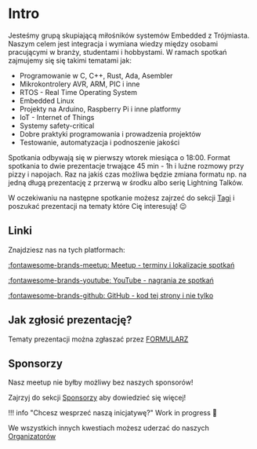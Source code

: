 # Intro

Jesteśmy grupą skupiającą miłośników systemów Embedded z Trójmiasta. Naszym celem jest integracja i wymiana wiedzy między osobami pracującymi w branży, studentami i hobbystami. W ramach spotkań zajmujemy się się takimi tematami jak:

- Programowanie w C, C++, Rust, Ada, Asembler
- Mikrokontrolery AVR, ARM, PIC i inne
- RTOS - Real Time Operating System
- Embedded Linux
- Projekty na Arduino, Raspberry Pi i inne platformy
- IoT - Internet of Things
- Systemy safety-critical
- Dobre praktyki programowania i prowadzenia projektów
- Testowanie, automatyzacja i podnoszenie jakości

Spotkania odbywają się w pierwszy wtorek miesiąca o 18:00.
Format spotkania to dwie prezentacje trwające 45 min - 1h i luźne rozmowy przy pizzy i napojach. Raz na jakiś czas możliwa będzie zmiana formatu np. na jedną długą prezentację z przerwą w środku albo serię Lightning Talków.

W oczekiwaniu na następne spotkanie możesz zajrzeć do sekcji [Tagi](tags.md) i poszukać prezentacji na tematy które Cię interesują! 😉

## Linki

Znajdziesz nas na tych platformach:

[:fontawesome-brands-meetup: Meetup - terminy i lokalizacje spotkań](https://www.meetup.com/gda%c5%84sk-embedded-meetup/)

[:fontawesome-brands-youtube: YouTube - nagrania ze spotkań](https://www.youtube.com/@gdanskembeddedmeetup)

[:fontawesome-brands-github: GitHub - kod tej strony i nie tylko](https://github.com/Gdansk-Embedded-Meetup)

## Jak zgłosić prezentację?

Tematy prezentacji można zgłaszać przez [FORMULARZ](https://forms.gle/n2VGF7LKNtQV7RCX9)

## Sponsorzy

Nasz meetup nie byłby możliwy bez naszych sponsorów!

Zajrzyj do sekcji [Sponsorzy](sponsors.md) aby dowiedzieć się więcej!


!!! info "Chcesz wesprzeć naszą inicjatywę?"
    Work in progress 🚧

We wszystkich innych kwestiach możesz uderzać do naszych [Organizatorów](organizers.md)